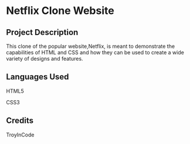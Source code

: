 # Netflix Clone Website


## Project Description

This clone of the popular website,Netflix, is meant to demonstrate the capabilities of HTML and CSS and how they can be used to create a wide variety of designs and features.

## Languages Used

HTML5 

CSS3

## Credits
TroyInCode